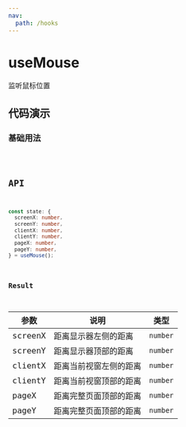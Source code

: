 ```yaml
---
nav:
  path: /hooks
---
```


# useMouse

监听鼠标位置

## 代码演示

### 基础用法

<code src="./demo/demo1.tsx" />

## API

```typescript
const state: {
  screenX: number, 
  screenY: number, 
  clientX: number, 
  clientY: number,
  pageX: number,
  pageY: number,
} = useMouse();
```

### Result

| 参数    | 说明                   | 类型     |
|---------|------------------------|----------|
| screenX | 距离显示器左侧的距离   | `number` |
| screenY | 距离显示器顶部的距离   | `number` |
| clientX | 距离当前视窗左侧的距离 | `number` |
| clientY | 距离当前视窗顶部的距离 | `number` |
| pageX   | 距离完整页面顶部的距离 | `number` |
| pageY   | 距离完整页面顶部的距离 | `number` |
